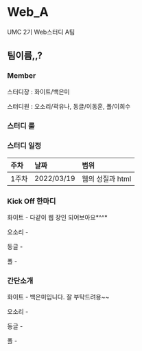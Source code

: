 # Web_A
UMC 2기 Web스터디 A팀

## 팀이름,,?

### Member
스터디장 : 화이트/백은미

스터디원 : 오소리/곽유나, 동글/이동훈, 폴/이희수

### 스터디 룰

### 스터디 일정

|주차|날짜|범위|
|:---|:---|:---|
|1주차|2022/03/19|웹의 성질과 html|

### Kick Off 한마디
화이트 - 다같이 웹 장인 되어보아요*^^*

오소리 -

동글 -

폴 -

### 간단소개
화이트 - 백은미입니다. 잘 부탁드려용~~

오소리 -

동글 -

폴 -

